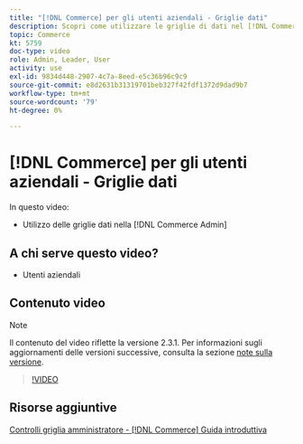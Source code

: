 ```yaml
---
title: "[!DNL Commerce] per gli utenti aziendali - Griglie dati"
description: Scopri come utilizzare le griglie di dati nel [!DNL Commerce Admin].
topic: Commerce
kt: 5759
doc-type: video
role: Admin, Leader, User
activity: use
exl-id: 9834d448-2907-4c7a-8eed-e5c36b96c9c9
source-git-commit: e8d2631b31319701beb327f42fdf1372d9dad9b7
workflow-type: tm+mt
source-wordcount: '79'
ht-degree: 0%

---
```


# [!DNL Commerce] per gli utenti aziendali - Griglie dati

In questo video:

- Utilizzo delle griglie dati nella [!DNL Commerce Admin]

## A chi serve questo video?

- Utenti aziendali

## Contenuto video

>[!NOTE]
>
>Il contenuto del video riflette la versione 2.3.1. Per informazioni sugli aggiornamenti delle versioni successive, consulta la sezione [note sulla versione](https://experienceleague.adobe.com/docs/commerce-operations/release/notes/overview.html).

>[!VIDEO](https://video.tv.adobe.com/v/35960?quality=12&learn=on)

## Risorse aggiuntive

[Controlli griglia amministratore - [!DNL Commerce] Guida introduttiva](https://experienceleague.adobe.com/docs/commerce-admin/start/admin/tools/admin-grid-controls.html)
